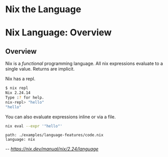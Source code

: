 <!-- jump_to_middle -->
<!-- alignment: center -->
<!-- no_footer -->

Nix the Language
===

<!-- end_slide -->

Nix Language: Overview
===

## Overview

<!-- column_layout: [2, 1] -->

<!-- column: 0 -->

Nix is a _functional_ programming language.
All nix expressions evaluate to a single value.
Returns are implicit.

Nix has a repl.

```sh
$ nix repl
Nix 2.24.14
Type :? for help.
nix-repl> "hello"
"hello"
```

You can also evaluate expressions inline or via a file.

```sh
nix eval --expr '"hello"'
```

<!-- column: 1 -->

```file
path: ./examples/language-features/code.nix
language: nix
```

<!-- column_layout: [2, 1] -->

<!-- column: 0 -->

-- _https://nix.dev/manual/nix/2.24/language_

<!-- reset_layout -->

<!--
speaker_note: |
  Nix is a functional programming language

  the big thing is that the language is composed of expressions

  the last thing in a nix program is what the output of the program is

  return value is implicit

  there is a repl if you'd like to give it a try

  the literal string "hello" returns "hello" as its result

  the example on the right is what a more complex piece of nix code might look like
-->

<!-- end_slide -->
